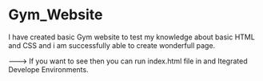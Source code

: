 # Gym_Website

I have created basic Gym website to test my knowledge about basic HTML and CSS and i am successfully able to create wonderfull page.

---> If you want to see then you can run index.html file in and Itegrated Develope Environments.
